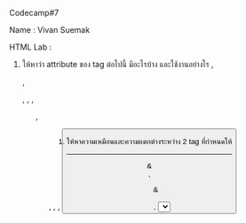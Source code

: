 Codecamp#7

Name : Vivan Suemak

HTML Lab :

1. ให้หาว่า attribute ของ tag ต่อไปนี้ มีอะไรบ้าง และใช้งานอย่างไร
<h>, <p>, <div>, <img>, <a>, <ul>, <ol>, <table>, <form>, <button>

2. ให้หาความเหมือนและความแตกต่างระหว่าง 2 tag ที่กำหนดให้
<hr> & <br>,
<ul> & <ol>,
<select> & <checkbox> & <radio button>,
<div> & <span>,
<script> & <style>

3. ให้หาว่า input type มีอะไรบ้าง แต่ละ type แตกต่างกันอย่างไร

4. ให้ทดลองครอบตัวหนังสือด้วย tag และอธิบายว่าแต่ละ tag ปรับตัวหนังสืออย่างไร
<strong></strong>,
<label></label>,
<del></del>,
<b></b>,
<em></em>,
<mark></mark>,
<i></i>,
<sub></sub>,
<sup></sup>
